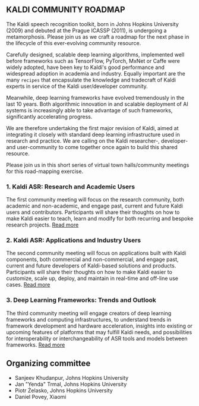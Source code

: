 ## KALDI COMMUNITY ROADMAP ##

The Kaldi speech recognition toolkit, born in Johns Hopkins University (2009) and debuted at the Prague ICASSP (2011), is undergoing a metamorphosis.  Please join us as we craft a roadmap for the next phase in the lifecycle of this ever-evolving community resource.

Carefully designed, scalable deep learning algorithms, implemented well before frameworks such as TensorFlow, PyTorch, MxNet or Caffe were widely adopted, have been key to Kaldi's good performance and widespread adoption in academia and industry.  Equally important are the many ``recipes`` that encapsulate the knowledge and tradecraft of Kaldi experts in service of the Kaldi user/developer community.

Meanwhile, deep learning frameworks have evolved tremendously in the last 10 years.  Both algorithmic innovation in and scalable deployment of AI systems is increasingly able to take advantage of such frameworks, significantly accelerating progress.

We are therefore undertaking the first major revision of Kaldi, aimed at integrating it closely with standard deep learning infrastructure used in research and practice.  We are calling on the Kaldi researcher-, developer- and user-community to come together once again to build this shared resource.

Please join us in this short series of virtual town halls/community meetings for this road-mapping exercise. 

### 1.  Kaldi ASR: Research and Academic Users ###

The first community meeting will focus on the research community, both academic and non-academic, and engage past, current and future Kaldi users and contributors.  Participants will share their thoughts on how to make Kaldi easier to teach, learn and modify for both recurring and bespoke research projects.
[Read more](academics.html)




### 2.  Kaldi ASR: Applications and Industry Users ###

The second community meeting will focus on applications built with Kaldi components, both commercial and non-commercial, and engage past, current and future developers of Kaldi-based solutions and products.  Participants will share their thoughts on how to make Kaldi easier to customize, scale up, deploy, and maintain in real-time and off-line use cases.
[Read more](industry.html)

### 3.  Deep Learning Frameworks: Trends and Outlook ###

The third community meeting will engage creators of deep learning frameworks and computing infrastructures, to understand trends in framework development and hardware acceleration, insights into existing or upcoming features of platforms that may fulfill Kaldi needs, and possibilities for interoperability or interchangeability of ASR tools and models between frameworks.
[Read more](trends.html)


## Organizing committee ##
* Sanjeev Khudanpur, Johns Hopkins University
* Jan "Yenda" Trmal, Johns Hopkins University
* Piotr Żelasko, Johns Hopkins University
* Daniel Povey, Xiaomi
